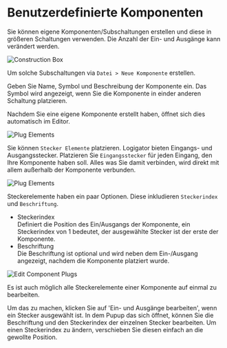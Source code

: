 # Benutzerdefinierte Komponenten

Sie können eigene Komponenten/Subschaltungen erstellen und diese in größeren Schaltungen verwenden. Die Anzahl der Ein- und Ausgänge kann verändert werden.

<div class="rows">

![Construction Box](assets/help/new-component.jpg)

<div class="margin-left">

Um solche Subschaltungen via `Datei > Neue Komponente` erstellen.

Geben Sie Name, Symbol und Beschreibung der Komponente ein. Das Symbol wird angezeigt, wenn Sie die Komponente in einder anderen Schaltung platzieren.
</div>
</div>

Nachdem Sie eine eigene Komponente erstellt haben, öffnet sich dies automatisch im Editor.

<div class="rows">

![Plug Elements](assets/help/plug-elements.PNG)

<div class="margin-left">

Sie können `Stecker Elemente` platzieren. Logigator bieten Eingangs- und Ausgangsstecker. Platzieren Sie `Eingangsstecker` für jeden Eingang, den Ihre Komponente haben soll. Alles was Sie damit verbinden, wird direkt mit allem außerhalb der Komponente verbunden.
</div>
</div>

<div class="rows">

![Plug Elements](assets/help/input-settings.png)

<div class="margin-left">

Steckerelemente haben ein paar Optionen. Diese inkludieren `Steckerindex` und `Beschriftung`.

- Steckerindex<br>
    Definiert die Position des Ein/Ausgangs der Komponente, ein Steckerindex von 1 bedeutet, der ausgewählte Stecker ist der erste der Komponente.
- Beschriftung<br>
    Die Beschriftung ist optional und wird neben dem Ein-/Ausgang angezeigt, nachdem die Komponente platziert wurde.

</div>
</div>

<div class="rows">

![Edit Component Plugs](assets/help/edit-comp-plugs.png)

<div class="margin-left">

Es ist auch möglich alle Steckerelemente einer Komponente auf einmal zu bearbeiten.

Um das zu machen, klicken Sie auf 'Ein- und Ausgänge bearbeiten', wenn ein Stecker ausgewählt ist. In dem Pupup das sich öffnet, können Sie die Beschriftung und den Steckerindex der einzelnen Stecker bearbeiten. Um einen Steckerindex zu ändern, verschieben Sie diesen einfach an die gewollte Position.

</div>
</div>
